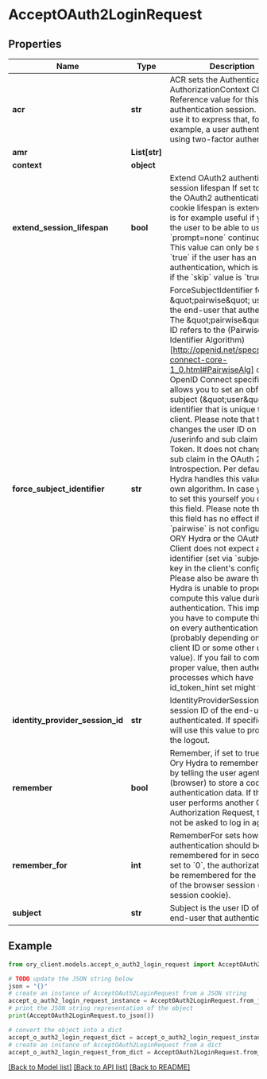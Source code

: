 # AcceptOAuth2LoginRequest


## Properties

Name | Type | Description | Notes
------------ | ------------- | ------------- | -------------
**acr** | **str** | ACR sets the Authentication AuthorizationContext Class Reference value for this authentication session. You can use it to express that, for example, a user authenticated using two-factor authentication. | [optional] 
**amr** | **List[str]** |  | [optional] 
**context** | **object** |  | [optional] 
**extend_session_lifespan** | **bool** | Extend OAuth2 authentication session lifespan  If set to &#x60;true&#x60;, the OAuth2 authentication cookie lifespan is extended. This is for example useful if you want the user to be able to use &#x60;prompt&#x3D;none&#x60; continuously.  This value can only be set to &#x60;true&#x60; if the user has an authentication, which is the case if the &#x60;skip&#x60; value is &#x60;true&#x60;. | [optional] 
**force_subject_identifier** | **str** | ForceSubjectIdentifier forces the \&quot;pairwise\&quot; user ID of the end-user that authenticated. The \&quot;pairwise\&quot; user ID refers to the (Pairwise Identifier Algorithm)[http://openid.net/specs/openid-connect-core-1_0.html#PairwiseAlg] of the OpenID Connect specification. It allows you to set an obfuscated subject (\&quot;user\&quot;) identifier that is unique to the client.  Please note that this changes the user ID on endpoint /userinfo and sub claim of the ID Token. It does not change the sub claim in the OAuth 2.0 Introspection.  Per default, ORY Hydra handles this value with its own algorithm. In case you want to set this yourself you can use this field. Please note that setting this field has no effect if &#x60;pairwise&#x60; is not configured in ORY Hydra or the OAuth 2.0 Client does not expect a pairwise identifier (set via &#x60;subject_type&#x60; key in the client&#39;s configuration).  Please also be aware that ORY Hydra is unable to properly compute this value during authentication. This implies that you have to compute this value on every authentication process (probably depending on the client ID or some other unique value).  If you fail to compute the proper value, then authentication processes which have id_token_hint set might fail. | [optional] 
**identity_provider_session_id** | **str** | IdentityProviderSessionID is the session ID of the end-user that authenticated. If specified, we will use this value to propagate the logout. | [optional] 
**remember** | **bool** | Remember, if set to true, tells Ory Hydra to remember this user by telling the user agent (browser) to store a cookie with authentication data. If the same user performs another OAuth 2.0 Authorization Request, they will not be asked to log in again. | [optional] 
**remember_for** | **int** | RememberFor sets how long the authentication should be remembered for in seconds. If set to &#x60;0&#x60;, the authorization will be remembered for the duration of the browser session (using a session cookie). | [optional] 
**subject** | **str** | Subject is the user ID of the end-user that authenticated. | 

## Example

```python
from ory_client.models.accept_o_auth2_login_request import AcceptOAuth2LoginRequest

# TODO update the JSON string below
json = "{}"
# create an instance of AcceptOAuth2LoginRequest from a JSON string
accept_o_auth2_login_request_instance = AcceptOAuth2LoginRequest.from_json(json)
# print the JSON string representation of the object
print(AcceptOAuth2LoginRequest.to_json())

# convert the object into a dict
accept_o_auth2_login_request_dict = accept_o_auth2_login_request_instance.to_dict()
# create an instance of AcceptOAuth2LoginRequest from a dict
accept_o_auth2_login_request_from_dict = AcceptOAuth2LoginRequest.from_dict(accept_o_auth2_login_request_dict)
```
[[Back to Model list]](../README.md#documentation-for-models) [[Back to API list]](../README.md#documentation-for-api-endpoints) [[Back to README]](../README.md)


